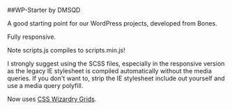 ##WP-Starter by DMSQD

A good starting point for our WordPress projects, developed from Bones.

Fully responsive.

Note scripts.js compiles to scripts.min.js!

I strongly suggest using the SCSS files, especially in the responsive version as the legacy IE stylesheet is compiled automatically without the media queries. If you don't want to, strip the IE stylesheet include out yourself and use a media query polyfill.

Now uses [CSS Wizardry Grids](https://github.com/csswizardry/csswizardry-grids).
